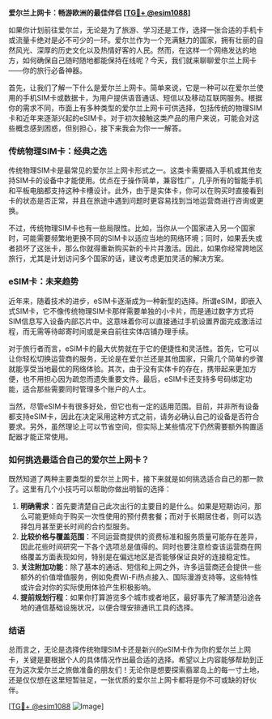 **爱尔兰上网卡：畅游欧洲的最佳伴侣 [[TG💪+ @esim1088](https://t.me/s/esim1088)]**

如果你计划前往爱尔兰，无论是为了旅游、学习还是工作，选择一张合适的手机卡或流量卡绝对是必不可少的一环。爱尔兰作为一个充满魅力的国家，拥有壮丽的自然风光、深厚的历史文化以及热情好客的人民。然而，在这样一个网络发达的地方，如何确保自己随时随地都能保持在线呢？今天，我们就来聊聊爱尔兰上网卡——你的旅行必备神器。

首先，让我们了解一下什么是爱尔兰上网卡。简单来说，它是一种可以在爱尔兰使用的手机SIM卡或数据卡，为用户提供语音通话、短信以及移动互联网服务。根据你的需求不同，市面上有多种类型的爱尔兰上网卡可供选择，包括传统的物理SIM卡和近年来逐渐兴起的eSIM卡。对于初次接触这类产品的用户来说，可能会对这些概念感到困惑，但别担心，接下来我会为你一一解答。

### 传统物理SIM卡：经典之选

传统物理SIM卡是最常见的爱尔兰上网卡形式之一。这类卡需要插入手机或其他支持SIM卡的设备中才能使用。优点在于操作简单，兼容性广，几乎所有的智能手机和平板电脑都支持这种卡槽设计。此外，由于是实体卡，你可以在购买时直接看到卡的状态是否正常，并且在旅途中遇到问题时更容易找到当地运营商进行咨询或更换。

不过，传统物理SIM卡也有一些局限性。比如，当你从一个国家进入另一个国家时，可能需要频繁地更换不同的SIM卡以适应当地的网络环境；同时，如果丢失或者损坏了这张卡，那么你就得重新购买新的卡片并激活。因此，如果你经常跨地区旅行，尤其是计划访问多个国家的话，建议考虑更加灵活的解决方案。

### eSIM卡：未来趋势

近年来，随着技术的进步，eSIM卡逐渐成为一种新型的选择。所谓eSIM，即嵌入式SIM卡，它不像传统物理SIM卡那样需要单独的小卡片，而是通过数字方式将SIM信息写入设备内部芯片中。这意味着你可以直接通过手机设置界面完成激活过程，而无需等待邮寄时间或是亲自前往实体店铺办理手续。

对于旅行者而言，eSIM卡的最大优势就在于它的便捷性和灵活性。首先，它可以让你轻松切换运营商的服务，无论是在爱尔兰还是其他国家，只需几个简单的步骤就能享受当地最优的网络体验。其次，由于没有实体卡的存在，携带起来更加方便，也不用担心因为疏忽而遗失重要文件。最后，eSIM卡还支持多号码绑定功能，适合那些需要同时管理多个账户的人士。

当然，尽管eSIM卡有很多好处，但它也有一定的适用范围。目前，并非所有设备都支持eSIM卡，因此在决定采用这种方式之前，请务必确认自己的设备是否符合要求。另外，虽然理论上可以节省空间，但实际上某些情况下仍然需要额外购置适配器才能正常使用。

### 如何挑选最适合自己的爱尔兰上网卡？

既然知道了两种主要类型的爱尔兰上网卡，接下来就是如何挑选适合自己的那一款了。这里有几个小技巧可以帮助你做出明智的选择：

1. **明确需求**：首先要清楚自己此次出行的主要目的是什么。如果是短期访问，那么可能更倾向于购买一次性使用的预付费套餐；而对于长期居住者，则可以选择包月甚至更长时间的合约型服务。
2. **比较价格与覆盖范围**：不同运营商提供的资费标准和服务质量可能存在差异，因此花些时间研究一下各个选项总是值得的。同时也要注意检查该运营商在网络覆盖方面表现如何，特别是在偏远地区是否能够保证良好的连接稳定性。
3. **关注附加功能**：除了基本的通话、短信和上网之外，许多运营商还会提供一些额外的价值增值服务，例如免费Wi-Fi热点接入、国际漫游支持等。这些特性或许会对你的实际使用体验产生积极影响。
4. **提前规划行程**：如果你打算游览多个城市或者地区，最好事先了解清楚沿途各地的通信基础设施状况，以便合理安排通讯工具的选择。

### 结语

总而言之，无论是选择传统物理SIM卡还是新兴的eSIM卡作为你的爱尔兰上网卡，关键是要根据个人的具体情况作出最合适的选择。希望以上内容能够帮助到正在为这次爱尔兰之旅做准备的朋友们！无论你是想要探索翡翠岛上的每一寸土地，还是仅仅想在这里短暂驻足，一张优质的爱尔兰上网卡都将是你不可或缺的好伙伴。

[[TG💪+ @esim1088](https://t.me/s/esim1088) ![Image](https://i.postimg.cc/4NQfJmqS/Snipaste-2025-05-13-00-14-12.png)]